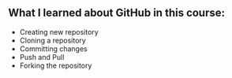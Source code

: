 ## What I learned about GitHub in this course:
- Creating new repository
- Cloning a repository
- Committing changes
- Push and Pull
- Forking the repository
  
